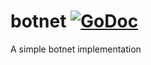 # botnet [![GoDoc](https://godoc.org/github.com/jncornett/botnet?status.svg)](https://godoc.org/github.com/jncornett/botnet)

A simple botnet implementation
